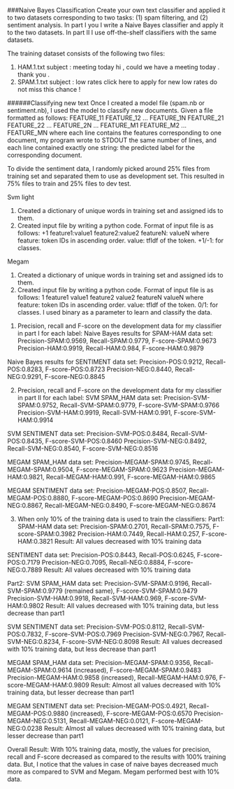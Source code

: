 

###Naive Bayes Classification
Create your own text classifier and applied it to two datasets corresponding to two tasks: (1) spam filtering, and (2) sentiment analysis. In part I you I write a Naive Bayes classifier and apply it to the two datasets. In part II I use off-the-shelf classifiers with the same datasets.



The training dataset consists of the following two files:

1. HAM.1.txt
subject : meeting today
hi , could we have a meeting today .
thank you .
2. SPAM.1.txt
subject : low rates
click here to apply for new low rates
do not miss this chance !

######Classifying new text
Once I created a model file (spam.nb or sentiment.nb), I used the model to
classify new documents. Given a file formatted as follows:
FEATURE_11 FEATURE_12 ... FEATURE_1N
FEATURE_21 FEATURE_22 ... FEATURE_2N
...
FEATURE_M1 FEATURE_M2 ... FEATURE_MN
where each line contains the features corresponding to one document, my program
wrote to STDOUT the same number of lines, and each line contained exactly
one string: the predicted label for the corresponding document.

To divide the sentiment data, I randomly picked around 25% files from training set and separated them to use as development set. This resulted in 75% files to train and 25% files to dev test.

Svm light
1. Created a dictionary of unique words in training set and assigned ids to them.
2. Created input file by writing a python code. Format of input file is as follows:
+1 feature1:value1 feature2:value2 featureN: valueN
where feature: token IDs in ascending order.
      value: tfIdf of the token.
      +1/-1: for classes.

Megam
1. Created a dictionary of unique words in training set and assigned ids to them.
2. Created input file by writing a python code. Format of input file is as follows:
      1 feature1 value1 feature2 value2 featureN valueN
where feature: token IDs in ascending order.
      value: tfIdf of the token.
      0/1: for classes.
I used binary as a parameter to learn and classify the data.

1) Precision, recall and F-score on the development data for my classifier in part I for each label:
Naive Bayes results for SPAM-HAM data set:
Precision-SPAM:0.9569,  Recall-SPAM:0.9779,  F-score-SPAM:0.9673
Precision-HAM:0.9919,  Recall-HAM:0.984,  F-score-HAM:0.9879

Naive Bayes results for SENTIMENT data set:
Precision-POS:0.9212,  Recall-POS:0.8283,  F-score-POS:0.8723
Precision-NEG:0.8440,  Recall-NEG:0.9291,  F-score-NEG:0.8845

2) Precision, recall and F-score on the development data for my classifier in part II for each label:
SVM SPAM_HAM data set:
Precision-SVM-SPAM:0.9752,  Recall-SVM-SPAM:0.9779,  F-score-SVM-SPAM:0.9766
Precision-SVM-HAM:0.9919,  Recall-SVM-HAM:0.991,  F-score-SVM-HAM:0.9914

SVM SENTIMENT data set:
Precision-SVM-POS:0.8484,  Recall-SVM-POS:0.8435,  F-score-SVM-POS:0.8460
Precision-SVM-NEG:0.8492,  Recall-SVM-NEG:0.8540,  F-score-SVM-NEG:0.8516

MEGAM SPAM_HAM data set:
Precision-MEGAM-SPAM:0.9745,  Recall-MEGAM-SPAM:0.9504,  F-score-MEGAM-SPAM:0.9623
Precision-MEGAM-HAM:0.9821,  Recall-MEGAM-HAM:0.991,  F-score-MEGAM-HAM:0.9865

MEGAM SENTIMENT data set:
Precision-MEGAM-POS:0.8507,  Recall-MEGAM-POS:0.8880,  F-score-MEGAM-POS:0.8690
Precision-MEGAM-NEG:0.8867,  Recall-MEGAM-NEG:0.8490,  F-score-MEGAM-NEG:0.8674

3) When only 10% of the training data is used to train the classifiers:
Part1:
SPAM-HAM data set:
 Precision-SPAM:0.2701, Recall-SPAM:0.7575, F-score-SPAM:0.3982 
 Precision-HAM:0.7449, Recall-HAM:0.257, F-score-HAM:0.3821
 Result: All values decreased with 10% training data

SENTIMENT data set:
 Precision-POS:0.8443, Recall-POS:0.6245, F-score-POS:0.7179
 Precision-NEG:0.7095, Recall-NEG:0.8884, F-score-NEG:0.7889
 Result: All values decreased with 10% training data

Part2:
SVM SPAM_HAM data set:
 Precision-SVM-SPAM:0.9196, Recall-SVM-SPAM:0.9779 (remained same), F-score-SVM-SPAM:0.9479
 Precision-SVM-HAM:0.9918, Recall-SVM-HAM:0.969, F-score-SVM-HAM:0.9802
 Result: All values decreased with 10% training data, but less decrease than part1

SVM SENTIMENT data set:
 Precision-SVM-POS:0.8112, Recall-SVM-POS:0.7832, F-score-SVM-POS:0.7969
 Precision-SVM-NEG:0.7967, Recall-SVM-NEG:0.8234, F-score-SVM-NEG:0.8098
 Result: All values decreased with 10% training data, but less decrease than part1

MEGAM SPAM_HAM data set:
 Precision-MEGAM-SPAM:0.9356, Recall-MEGAM-SPAM:0.9614 (increased), F-score-MEGAM-SPAM:0.9483
 Precision-MEGAM-HAM:0.9858 (increased), Recall-MEGAM-HAM:0.976, F-score-MEGAM-HAM:0.9809
 Result: Almost all values decreased with 10% training data, but lesser decrease than part1

MEGAM SENTIMENT data set:
 Precision-MEGAM-POS:0.4921, Recall-MEGAM-POS:0.9880 (increased), F-score-MEGAM-POS:0.6570
 Precision-MEGAM-NEG:0.5131, Recall-MEGAM-NEG:0.0121, F-score-MEGAM-NEG:0.0238
 Result: Almost all values decreased with 10% training data, but lesser decrease than part1

Overall Result: With 10% training data, mostly, the values for precision, recall and F-score decreased as compared to the results with 100% training data. But, I notice that the values in case of naive bayes decreased much more as compared to SVM and Megam. Megam performed best with 10% data.















